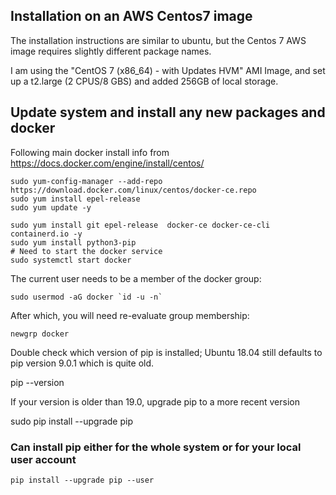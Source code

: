 ## Installation on an AWS Centos7 image

The installation instructions are similar to ubuntu, but the Centos 7 AWS image requires slightly different package names.

I am using the "CentOS 7 (x86_64) - with Updates HVM" AMI Image, and set up a t2.large (2 CPUS/8 GBS) and added 256GB of local storage.



## Update system and install any new packages and docker

Following main docker install info from https://docs.docker.com/engine/install/centos/  

    sudo yum-config-manager --add-repo https://download.docker.com/linux/centos/docker-ce.repo
    sudo yum install epel-release
    sudo yum update -y

    sudo yum install git epel-release  docker-ce docker-ce-cli containerd.io -y
    sudo yum install python3-pip
    # Need to start the docker service
    sudo systemctl start docker

   

The current user needs to be a member of the docker group:

    sudo usermod -aG docker `id -u -n`

After which, you will need re-evaluate group membership:

    newgrp docker

Double check which version of pip is installed; Ubuntu 18.04 still defaults to pip version 9.0.1 which is quite old.

   pip --version
   
If your version is older than 19.0, upgrade pip to a more recent version

   sudo pip install --upgrade pip

### Can install pip either for the whole system or for your local user account
    pip install --upgrade pip --user


